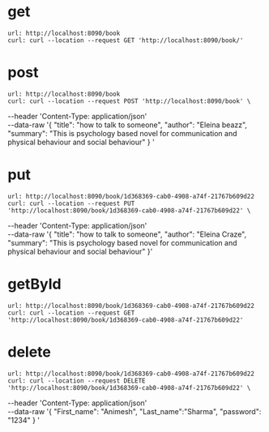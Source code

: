 # get
    url: http://localhost:8090/book
    curl: curl --location --request GET 'http://localhost:8090/book/'
# post
    url: http://localhost:8090/book
    curl: curl --location --request POST 'http://localhost:8090/book' \
--header 'Content-Type: application/json' \
--data-raw '{
  "title": "how to talk to someone",
  "author": "Eleina beazz",
  "summary": "This is psychology based novel for communication and physical behaviour and social behaviour"
}
'
# put
    url: http://localhost:8090/book/1d368369-cab0-4908-a74f-21767b609d22
    curl: curl --location --request PUT 'http://localhost:8090/book/1d368369-cab0-4908-a74f-21767b609d22' \
--header 'Content-Type: application/json' \
--data-raw '{
  "title": "how to talk to someone",
  "author": "Eleina Craze",
  "summary": "This is psychology based novel for communication and physical behaviour and social behaviour"
}'
# getById
    url: http://localhost:8090/book/1d368369-cab0-4908-a74f-21767b609d22
    curl: curl --location --request GET 'http://localhost:8090/book/1d368369-cab0-4908-a74f-21767b609d22'
# delete
    url: http://localhost:8090/book/1d368369-cab0-4908-a74f-21767b609d22 
    curl: curl --location --request DELETE 'http://localhost:8090/book/1d368369-cab0-4908-a74f-21767b609d22' \
--header 'Content-Type: application/json' \
--data-raw '{
  "First_name": "Animesh",
  "Last_name":"Sharma",
  "password": "1234"
}
'